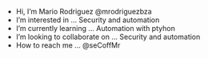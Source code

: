 - Hi, I’m Mario Rodriguez @mrodriguezbza
- I’m interested in ... Security and automation 
- I’m currently learning ... Automation with ptyhon 
- I’m looking to collaborate on ... Security and automation
- How to reach me ... @seCoffMr

<!---
mrodriguezbza/mrodriguezbza is a ✨ special ✨ repository because its `README.md` (this file) appears on your GitHub profile.
You can click the Preview link to take a look at your changes.
--->
